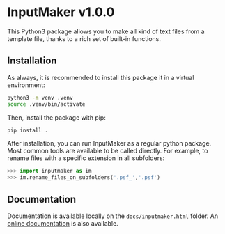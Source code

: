 # InputMaker v1.0.0
This Python3 package allows you to make all kind of text files from a template file, thanks to a rich set of built-in functions.


## Installation

As always, it is recommended to install this package it in a virtual environment:  
```bash
python3 -m venv .venv
source .venv/bin/activate
```

Then, install the package with pip:  
```bash
pip install .
```

After installation, you can run InputMaker as a regular python package.
Most common tools are available to be called directly.
For example, to rename files with a specific extension in all subfolders:  
```python
>>> import inputmaker as im
>>> im.rename_files_on_subfolders('.psf_','.psf')
```

## Documentation

Documentation is available locally on the `docs/inputmaker.html` folder.
An [online documentation](https://pablogila.github.io/InputMaker/) is also available.

